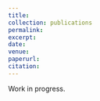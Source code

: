 ```yaml
---
title:
collection: publications
permalink: 
excerpt:
date:
venue: 
paperurl: 
citation:
---
```


Work in progress.